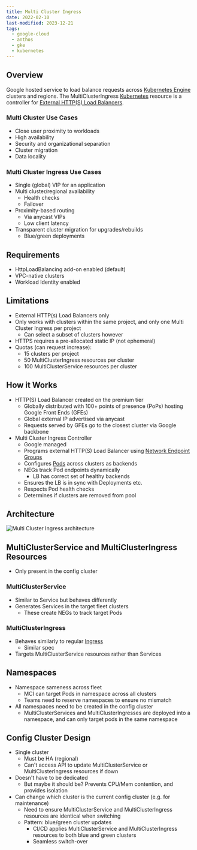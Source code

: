 ```yaml
---
title: Multi Cluster Ingress
date: 2022-02-10
last-modified: 2023-12-21
tags:
  - google-cloud
  - anthos
  - gke
  - kubernetes
---
```


## Overview

Google hosted service to load balance requests across [Kubernetes Engine](notes/Kubernetes%20Engine%20(GKE).md) clusters and regions. The MultiClusterIngress [Kubernetes](notes/moc/Kubernetes.md) resource is a controller for [External HTTP(S) Load Balancers](notes/Google%20Cloud%20Load%20Balancing.md).

### Multi Cluster Use Cases

- Close user proximity to workloads
- High availability
- Security and organizational separation
- Cluster migration
- Data locality

### Multi Cluster Ingress Use Cases

- Single (global) VIP for an application
- Multi cluster/regional availability
	- Health checks
	- Failover
- Proximity-based routing
	- Via anycast VIPs
	- Low client latency
- Transparent cluster migration for upgrades/rebuilds
	- Blue/green deployments

## Requirements

- HttpLoadBalancing add-on enabled (default)
- VPC-native clusters
- Workload Identity enabled

## Limitations

- External HTTP(s) Load Balancers only
- Only works with clusters within the same project, and only one Multi Cluster Ingress per project
	- Can select a subset of clusters however
- HTTPS requires a pre-allocated static IP (not ephemeral)
- Quotas (can request increase):
	- 15 clusters per project
	- 50 MultiClusterIngress resources per cluster
	- 100 MultiClusterService resources per cluster

## How it Works

- HTTP(S) Load Balancer created on the premium tier
	- Globally distributed with 100+ points of presence (PoPs) hosting Google Front Ends (GFEs)
	- Global external IP advertised via anycast
	- Requests served by GFEs go to the closest cluster via Google backbone
- Multi Cluster Ingress Controller
	- Google managed
	- Programs external HTTP(S) Load Balancer using [Network Endpoint Groups](notes/Network%20Endpoint%20Groups.md)
	- Configures [Pods](notes/Pod.md) across clusters as backends
	- NEGs track Pod endpoints dynamically
		- LB has correct set of healthy backends
	- Ensures the LB is in sync with Deployments etc.
	- Respects Pod health checks
	- Determines if clusters are removed from pool

## Architecture

![Multi Cluster Ingress architecture](files/multi_cluster_ingress_architecture.svg)

## MultiClusterService and MultiClusterIngress Resources

- Only present in the config cluster

### MultiClusterService

- Similar to Service but behaves differently
- Generates Services in the target fleet clusters
	- These create NEGs to track target Pods

### MultiClusterIngress

- Behaves similarly to regular [Ingress](notes/Ingress.md)
	- Similar spec
- Targets MultiClusterService resources rather than Services

## Namespaces

- Namespace sameness across fleet
	- MCI can target Pods in namespace across all clusters
	- Teams need to reserve namespaces to ensure no mismatch
- All namespaces need to be created in the config cluster
	- MultiClusterServices and MultiClusterIngresses are deployed into a namespace, and can only target pods in the same namespace

## Config Cluster Design

- Single cluster
	- Must be HA (regional)
	- Can't access API to update MultiClusterService or MultiClusterIngress resources if down
- Doesn't have to be dedicated
	- But maybe it should be? Prevents CPU/Mem contention, and provides isolation
- Can change which cluster is the current config cluster (e.g. for maintenance)
	- Need to ensure MultiClusterService and MultiClusterIngress resources are identical when switching
	- Pattern: blue/green cluster updates
		- CI/CD applies MultiClusterService and MultiClusterIngress resources to both blue and green clusters
		- Seamless switch-over
